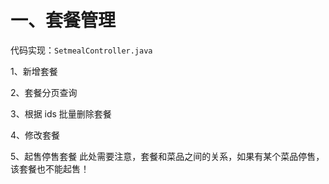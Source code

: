 # 一、套餐管理
代码实现：`SetmealController.java`

1、新增套餐

2、套餐分页查询

3、根据 ids 批量删除套餐

4、修改套餐

5、起售停售套餐
此处需要注意，套餐和菜品之间的关系，如果有某个菜品停售，该套餐也不能起售！